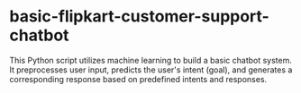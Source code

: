 # basic-flipkart-customer-support-chatbot
This Python script utilizes machine learning to build a basic chatbot system. It preprocesses user input, predicts the user's intent (goal), and generates a corresponding response based on predefined intents and responses. 
